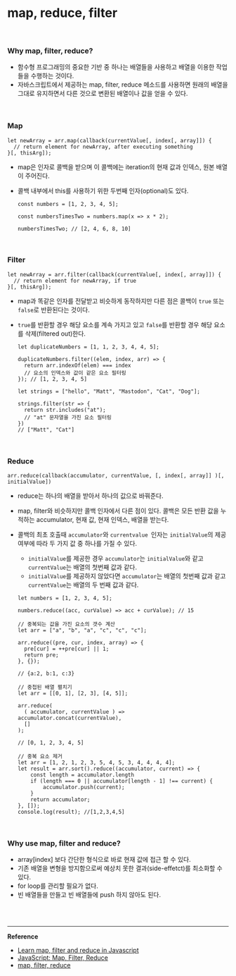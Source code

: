 # map, reduce, filter

<br>

### Why map, filter, reduce?

- 함수형 프로그래밍의 중요한 기반 중 하나는 배열들을 사용하고 배열을 이용한 작업들을  수행하는 것이다.
- 자바스크립트에서 제공하는 map, filter, reduce 메소드를 사용하면 원래의 배열을 그대로 유지하면서 다른 것으로 변환된 배열이나 값을 얻을 수 있다.

<br>

### Map

```
let newArray = arr.map(callback(currentValue[, index[, array]]) {
  // return element for newArray, after executing something
}[, thisArg]);
```

- map은 인자로 콜백을 받으며 이 콜백에는 iteration의 현재 값과 인덱스, 원본 배열이 주어진다.

- 콜백 내부에서 this를 사용하기 위한 두번째 인자(optional)도 있다.

  ```
  const numbers = [1, 2, 3, 4, 5];
  
  const numbersTimesTwo = numbers.map(x => x * 2);
  
  numbersTimesTwo; // [2, 4, 6, 8, 10]
  ```

<br>

### Filter

```
let newArray = arr.filter(callback(currentValue[, index[, array]]) {
  // return element for newArray, if true
}[, thisArg]);
```

- map과 똑같은 인자를 전달받고 비슷하게 동작하지만 다른 점은 콜백이 `true` 또는 `false`로 반환된다는 것이다.

- `true`를 반환할 경우 해당 요소를 계속 가지고 있고 `false`를 반환할 경우 해당 요소를 삭제(filtered out)한다.

  ```
  let duplicateNumbers = [1, 1, 2, 3, 4, 4, 5];
  
  duplicateNumbers.filter((elem, index, arr) => {
  	return arr.indexOf(elem) === index
  	// 요소의 인덱스와 값이 같은 요소 필터링
  }); // [1, 2, 3, 4, 5]
  ```

  ```
  let strings = ["hello", "Matt", "Mastodon", "Cat", "Dog"];
  
  strings.filter(str => {
  	return str.includes("at");
  	// "at" 문자열을 가진 요소 필터링
  })
  // ["Matt", "Cat"]
  ```

<br>

### Reduce

```
arr.reduce(callback(accumulator, currentValue, [, index[, array]] )[, initialValue])
```

- reduce는 하나의 배열을 받아서 하나의 값으로 바꿔준다.

- map, filter와 비슷하지만 콜백 인자에서 다른 점이 있다. 콜백은 모든 반환 값을 누적하는 accumulator, 현재 값, 현재 인덱스, 배열을 받는다.

- 콜백의 최초 호출때 `accumulator`와 `currentvalue `인자는 `initialValue`의 제공 여부에 따라 두 가지 값 중 하나를 가질 수 있다.

  - `initialValue`를 제공한 경우 `accumulator`는 `initialValue`와 같고 `currentValue`는 배열의 첫번째 값과 같다.
  -  `initialValue`를 제공하지 않았다면 `accumulator`는 배열의 첫번째 값과 같고 `currentValue`는 배열의 두 번째 값과 같다.
  
  ```
  let numbers = [1, 2, 3, 4, 5];

  numbers.reduce((acc, curValue) => acc + curValue); // 15
  
  ```
  
  ```
  // 중복되는 값을 가진 요소의 갯수 계산
  let arr = ["a", "b", "a", "c", "c", "c"];
  
  arr.reduce((pre, cur, index, array) => {
  	pre[cur] = ++pre[cur] || 1;
  	return pre;
  }, {});
  
  // {a:2, b:1, c:3}
  ```
  
  ```
  // 중첩된 배열 펼치기
  let arr = [[0, 1], [2, 3], [4, 5]];
  
  arr.reduce(
    ( accumulator, currentValue ) => accumulator.concat(currentValue),
    []
  );
  
  // [0, 1, 2, 3, 4, 5]
  ```
  
  ```
  // 중복 요소 제거
  let arr = [1, 2, 1, 2, 3, 5, 4, 5, 3, 4, 4, 4, 4];
  let result = arr.sort().reduce((accumulator, current) => {
      const length = accumulator.length
      if (length === 0 || accumulator[length - 1] !== current) {
          accumulator.push(current);
      }
      return accumulator;
  }, []);
  console.log(result); //[1,2,3,4,5]
  ```

<br>

### Why use map, filter and reduce?

- array[index] 보다 간단한 형식으로 바로 현재 값에 접근 할 수 있다.
- 기존 배열을 변형을 방지함으로써 예상치 못한 결과(side-effetct)를 최소화할 수 있다.
- for loop를 관리할 필요가 없다.
- 빈 배열들을 만들고 빈 배열들에 push 하지 않아도 된다.

<br>

<br>


------

**Reference**

- [Learn map, filter and reduce in Javascript](https://medium.com/@joomiguelcunha/learn-map-filter-and-reduce-in-javascript-ea59009593c4)
- [JavaScript: Map, Filter, Reduce](https://wsvincent.com/functional-javascript-map-filter-reduce/)
- [map, filter, reduce](https://developer.mozilla.org/ko/docs/Web/JavaScript/Reference)